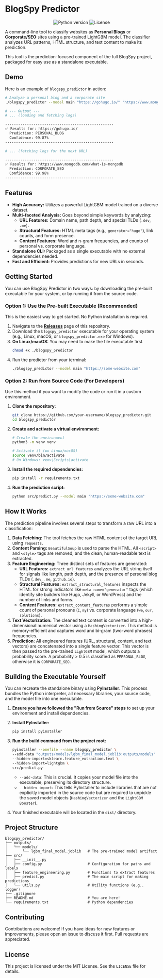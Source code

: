 
# BlogSpy Predictor

<p align="center">
  <img src="https://img.shields.io/badge/Python-3.10%2B-blue.svg" alt="Python version">
  <img src="https://img.shields.io/badge/License-MIT-green.svg" alt="License">
</p>

A command-line tool to classify websites as **Personal Blogs** or **Corporate/SEO** sites using a pre-trained LightGBM model. The classifier analyzes URL patterns, HTML structure, and text content to make its prediction.

This tool is the prediction-focused component of the full BlogSpy project, packaged for easy use as a standalone executable.

## Demo

Here is an example of `blogspy_predictor` in action:

```bash
# Analyze a personal blog and a corporate site
./blogspy_predictor --model main "https://gohugo.io/" "https://www.mongodb.com/what-is-mongodb"

# --- Output ---
# ... (loading and fetching logs)

--------------------------------------------------
✅ Results for: https://gohugo.io/
  Prediction: PERSONAL_BLOG
  Confidence: 99.87%
--------------------------------------------------

# ... (fetching logs for the next URL)

--------------------------------------------------
✅ Results for: https://www.mongodb.com/what-is-mongodb
  Prediction: CORPORATE_SEO
  Confidence: 99.98%
--------------------------------------------------
```

## Features

-   **High Accuracy:** Utilizes a powerful LightGBM model trained on a diverse dataset.
-   **Multi-faceted Analysis:** Goes beyond simple keywords by analyzing:
    -   **URL Features:** Domain name, path depth, and special TLDs (`.dev`, `.me`).
    -   **Structural Features:** HTML meta tags (e.g., `generator="hugo"`), link counts, and form presence.
    -   **Content Features:** Word and n-gram frequencies, and counts of personal vs. corporate language.
-   **Standalone CLI:** Packaged as a single executable with no external dependencies needed.
-   **Fast and Efficient:** Provides predictions for new URLs in seconds.

## Getting Started

You can use BlogSpy Predictor in two ways: by downloading the pre-built executable for your system, or by running it from the source code.

### Option 1: Use the Pre-built Executable (Recommended)

This is the easiest way to get started. No Python installation is required.

1.  Navigate to the [**Releases**](https://github.com/your-username/blogspy_predictor/releases) page of this repository.
2.  Download the `blogspy_predictor` executable for your operating system (e.g., Linux, macOS, or `blogspy_predictor.exe` for Windows).
3.  **On Linux/macOS:** You may need to make the file executable first.
    ```bash
    chmod +x ./blogspy_predictor
    ```
4.  Run the predictor from your terminal:
    ```bash
    ./blogspy_predictor --model main "https://some-website.com"
    ```

### Option 2: Run from Source Code (For Developers)

Use this method if you want to modify the code or run it in a custom environment.

1.  **Clone the repository:**
    ```bash
    git clone https://github.com/your-username/blogspy_predictor.git
    cd blogspy_predictor
    ```

2.  **Create and activate a virtual environment:**
    ```bash
    # Create the environment
    python3 -m venv venv

    # Activate it (on Linux/macOS)
    source venv/bin/activate
    # On Windows: venv\Scripts\activate
    ```

3.  **Install the required dependencies:**
    ```bash
    pip install -r requirements.txt
    ```

4.  **Run the prediction script:**
    ```bash
    python src/predict.py --model main "https://some-website.com"
    ```

## How It Works

The prediction pipeline involves several steps to transform a raw URL into a classification:

1.  **Data Fetching:** The tool fetches the raw HTML content of the target URL using `requests`.
2.  **Content Parsing:** `BeautifulSoup` is used to parse the HTML. All `<script>` and `<style>` tags are removed, and the clean, human-readable text is extracted.
3.  **Feature Engineering:** Three distinct sets of features are generated:
    -   **URL Features:** `extract_url_features` analyzes the URL string itself for signals like length, path depth, and the presence of personal blog TLDs (`.dev`, `.me`, `github.io`).
    -   **Structural Features:** `extract_structural_features` inspects the HTML for strong indicators like `meta name="generator"` tags (which identify site builders like Hugo, Jekyll, or WordPress) and the number of links and forms.
    -   **Content Features:** `extract_content_features` performs a simple count of personal pronouns (`I`, `my`) vs. corporate language (`we`, `our`, `solutions`).
4.  **Text Vectorization:** The cleaned text content is converted into a high-dimensional numerical vector using a `HashingVectorizer`. This method is memory-efficient and captures word and bi-gram (two-word phrases) frequencies.
5.  **Prediction:** All engineered features (URL, structural, content, and text vectors) are concatenated into a single feature vector. This vector is then passed to the pre-trained `LightGBM` model, which outputs a probability score. A probability > 0.5 is classified as `PERSONAL_BLOG`, otherwise it is `CORPORATE_SEO`.

## Building the Executable Yourself

You can recreate the standalone binary using **PyInstaller**. This process bundles the Python interpreter, all necessary libraries, your source code, and the model file into one executable.

1.  **Ensure you have followed the "Run from Source" steps** to set up your environment and install dependencies.
2.  **Install PyInstaller:**
    ```bash
    pip install pyinstaller
    ```
3.  **Run the build command from the project root:**
    ```bash
    pyinstaller --onefile --name blogspy_predictor \
    --add-data "outputs/models/lgbm_final_model.joblib:outputs/models" \
    --hidden-import=sklearn.feature_extraction.text \
    --hidden-import=lightgbm \
    src/predict.py
    ```
    -   `--add-data`: This is crucial. It copies your model file into the executable, preserving its directory structure.
    -   `--hidden-import`: This tells PyInstaller to include libraries that are not explicitly imported in the source code but are required to unpickle the saved model objects (`HashingVectorizer` and the `LightGBM Booster`).

4.  Your finished executable will be located in the `dist/` directory.

## Project Structure

```
blogspy_predictor/
├── outputs/
│   └── models/
│       └── lgbm_final_model.joblib   # The pre-trained model artifact
├── src/
│   ├── __init__.py
│   ├── config.py                     # Configuration for paths and labels
│   ├── feature_engineering.py        # Functions to extract features
│   ├── predict.py                    # The main script for making predictions
│   └── utils.py                      # Utility functions (e.g., logger)
├── .gitignore
├── README.md                         # You are here!
└── requirements.txt                  # Python dependencies
```

## Contributing

Contributions are welcome! If you have ideas for new features or improvements, please open an issue to discuss it first. Pull requests are appreciated.

## License

This project is licensed under the MIT License. See the `LICENSE` file for details.
